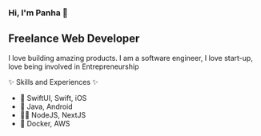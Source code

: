 ### Hi, I'm Panha 👋

## Freelance Web Developer

I love building amazing products.
I am a software engineer, I love start-up, love being involved in Entrepreneurship

✨ Skills and Experiences ✨

-  SwiftUI, Swift, iOS
- 🤖 Java, Android
- 👨‍💻 NodeJS, NextJS
- 🐳 Docker, AWS
